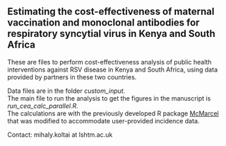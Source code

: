 ## Estimating the cost-effectiveness of maternal vaccination and monoclonal antibodies for respiratory syncytial virus in Kenya and South Africa

These are files to perform cost-effectiveness analysis of public health interventions against RSV disease in Kenya and South Africa, using data provided by partners in these two countries.

Data files are in the folder *custom_input*.  
The main file to run the analysis to get the figures in the manuscript is *run_cea_calc_parallel.R*.  
The calculations are with the previously developed R package [McMarcel](https://zenodo.org/record/3663447) that was modified to accommodate user-provided incidence data.

Contact: mihaly.koltai at lshtm.ac.uk
